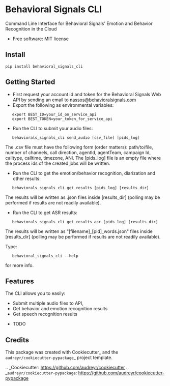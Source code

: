 # Behavioral Signals CLI

Command Line Interface for Behavioral Signals' Emotion and Behavior Recognition in the Cloud


* Free software: MIT license

## Install
```
pip install behavioral_signals_cli
```

## Getting Started

* First request your account id and token for the Behavioral Signals Web API by sending an email to nassos@behavioralsignals.com
* Export the following as environmental variables:
```
   export BEST_ID=your_id_on_service_api
   export BEST_TOKEN=your_token_for_service_api
```

* Run the CLI to submit your audio files:
```
   behaviorals_signals_cli send_audio [csv_file] [pids_log]
```
   The .csv file must have the following form (order matters):
path/to/file, number of channels, call direction, agentId, agentTeam, campaign Id, calltype, calltime, timezone, ANI. The [pids_log] file
is an empty file where the process ids of the created jobs will be written.

* Run the CLI to get the emotion/behavior recognition, diarization and other results:
```
   behaviorals_signals_cli get_results [pids_log] [results_dir]
```
   The results will be written as .json files inside [results_dir] (polling may be performed if results
   are not readily available).
   
* Run the CLI to get ASR results:
```
   behaviorals_signals_cli get_results_asr [pids_log] [results_dir]
```
   The results will be written as "[filename]_[pid]_words.json" files inside [results_dir] (polling may be performed if results
   are not readily available).


Type:
```
   behavioral_signals_cli --help 
```
for more info.
   

Features
--------
The CLI allows you to easily:

- Submit multiple audio files to API,
- Get behavior and emotion recognition results
- Get speech recognition results

* TODO

Credits
---------

This package was created with Cookiecutter_ and the `audreyr/cookiecutter-pypackage`_ project template.

.. _Cookiecutter: https://github.com/audreyr/cookiecutter
.. _`audreyr/cookiecutter-pypackage`: https://github.com/audreyr/cookiecutter-pypackage

